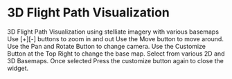 # 3D Flight Path Visualization
 3D Flight Path Visualization using stelliate imagery with various basemaps
Use [+][-] buttons to zoom in and out
Use the Move button to move around.
Use the Pan and Rotate Button to change camera.
Use the Customize Button at the Top Right to change the base map.
Select from various 2D and 3D Basemaps.
Once selected Press the customize button again to close the widget.
